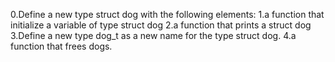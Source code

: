 0.Define a new type struct dog with the following elements:
1.a function that initialize a variable of type struct dog
2.a function that prints a struct dog
3.Define a new type dog_t as a new name for the type struct dog.
4.a function that frees dogs.

